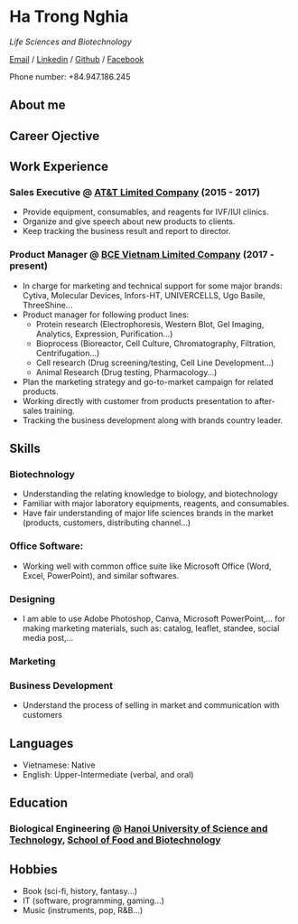 # Ha Trong Nghia
*Life Sciences and Biotechnology*

[Email](hatrongnghia@outlook.com) / [Linkedin](https://www.linkedin.com/in/nghia-ha-trong) / [Github](nghiahust.github.io) / [Facebook](https://www.facebook.com/haftrongjnghiax)

Phone number: +84.947.186.245

## About me

## Career Ojective

## Work Experience

### Sales Executive @ [AT&T Limited Company](http://ivfvietnam.vn) (2015 - 2017)
- Provide equipment, consumables, and reagents for IVF/IUI clinics.
- Organize and give speech about new products to clients.
- Keep tracking the business result and report to director. 

### Product Manager @ [BCE Vietnam Limited Company](https://bcevietnam.com.vn) (2017 - present)
- In charge for marketing and technical support for some major brands: Cytiva, Molecular Devices, Infors-HT, UNIVERCELLS, Ugo Basile, ThreeShine...
- Product manager for following product lines:
	- Protein research (Electrophoresis, Western Blot, Gel Imaging, Analytics, Expression, Purification...)
	- Bioprocess (Bioreactor, Cell Culture, Chromatography, Filtration, Centrifugation…)
	- Cell research (Drug screening/testing, Cell Line Development…)
	- Animal Research (Drug testing, Pharmacology…)
- Plan the marketing strategy and go-to-market campaign for related products. 
- Working directly with customer from products presentation to after-sales training. 
- Tracking the business development along with brands country leader. 

## Skills

### Biotechnology

- Understanding the relating knowledge to biology, and biotechnology
- Familiar with major laboratory equipments, reagents, and consumables.
- Have fair understanding of major life sciences brands in the market (products, customers, distributing channel...)

### Office Software:

- Working well with common office suite like Microsoft Office (Word, Excel, PowerPoint), and similar softwares.
 
### Designing

- I am able to use Adobe Photoshop, Canva, Microsoft PowerPoint,... for making marketing materials, such as: catalog, leaflet, standee, social media post,...

### Marketing

### Business Development

- Understand the process of selling in market and communication with customers 

## Languages
- Vietnamese: Native
- English: Upper-Intermediate (verbal, and oral)

## Education
### Biological Engineering @ [Hanoi University of Science and Technology](https://hust.edu.vn/), [School of Food and Biotechnology](http://sbft.hust.edu.vn/)

## Hobbies
- Book (sci-fi, history, fantasy...)
- IT (software, programming, gaming...)
- Music (instruments, pop, R&B...)